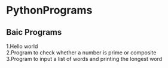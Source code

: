 # PythonPrograms
## Baic Programs
1.Hello world<br />
2.Program to check whether a number is prime or composite<br />
3.Program to input a list of words and printing the longest word<br />


